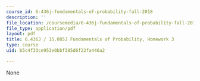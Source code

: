 ```yaml
---
course_id: 6-436j-fundamentals-of-probability-fall-2018
description: ''
file_location: /coursemedia/6-436j-fundamentals-of-probability-fall-2018/b5c4f33ce953e0bbf385d6f22fa446a2_MIT6_436JF18_hw3.pdf
file_type: application/pdf
layout: pdf
title: 6.436J / 15.085J Fundamentals of Probability, Homework 3
type: course
uid: b5c4f33ce953e0bbf385d6f22fa446a2

---
```

None